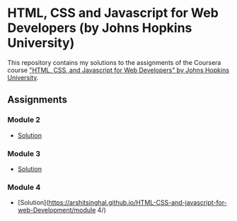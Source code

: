 # HTML, CSS and Javascript for Web Developers (by Johns Hopkins University)

This repository contains my solutions to the assignments of the Coursera course
["HTML, CSS, and Javascript for Web Developers" by Johns Hopkins University](https://www.coursera.org/learn/html-css-javascript-for-web-developers).

## Assignments

### Module 2
* [Solution](https://arshitsinghal.github.io/HTML-CSS-and-javascript-for-web-Development/module2/)


### Module 3
* [Solution](https://arshitsinghal.github.io/HTML-CSS-and-javascript-for-web-Development/module3/)

### Module 4
* [Solution](https://arshitsinghal.github.io/HTML-CSS-and-javascript-for-web-Development/module 4/)
